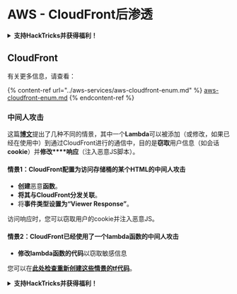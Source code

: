 # AWS - CloudFront后渗透

<details>

<summary><strong>支持HackTricks并获得福利！</strong></summary>

* 如果您想在HackTricks中看到您的公司广告，或者如果您想访问PEASS的最新版本或下载PDF版本的HackTricks，请查看[**订阅计划**](https://github.com/sponsors/carlospolop)！
* 获取[**官方PEASS和HackTricks周边产品**](https://peass.creator-spring.com)
* 发现[**PEASS家族**](https://opensea.io/collection/the-peass-family)，我们的独家[**NFT**](https://opensea.io/collection/the-peass-family)收藏品
* **加入** 💬 [**Discord群组**](https://discord.gg/hRep4RUj7f) 或 [**Telegram群组**](https://t.me/peass) 或 **关注**我的 **Twitter** 🐦 [**@carlospolopm**](https://twitter.com/carlospolopm)**.**
* **通过向** [**HackTricks**](https://github.com/carlospolop/hacktricks) **和** [**HackTricks Cloud**](https://github.com/carlospolop/hacktricks-cloud) **github仓库提交PR来分享您的黑客技巧。**

</details>

## CloudFront

有关更多信息，请查看：

{% content-ref url="../aws-services/aws-cloudfront-enum.md" %}
[aws-cloudfront-enum.md](../aws-services/aws-cloudfront-enum.md)
{% endcontent-ref %}

### 中间人攻击

这篇[**博文**](https://medium.com/@adan.alvarez/how-attackers-can-misuse-aws-cloudfront-access-to-make-it-rain-cookies-acf9ce87541c)提出了几种不同的情景，其中一个**Lambda**可以被添加（或修改，如果已经在使用中）到通过CloudFront进行的通信中，目的是**窃取**用户信息（如会话**cookie**）并**修改****响应**（注入恶意JS脚本）。

#### 情景1：CloudFront配置为访问存储桶的某个HTML的中间人攻击

* **创建**恶意**函数**。
* **将其与CloudFront分发关联**。
* 将**事件类型设置为“Viewer Response”**。

访问响应时，您可以窃取用户的cookie并注入恶意JS。

#### 情景2：CloudFront已经使用了一个lambda函数的中间人攻击

* **修改lambda函数的代码**以窃取敏感信息

您可以在[**此处检查重新创建这些情景的tf代码**](https://github.com/adanalvarez/AWS-Attack-Scenarios/tree/main)。

<details>

<summary><strong>支持HackTricks并获得福利！</strong></summary>

* 如果您想在HackTricks中看到您的公司广告，或者如果您想访问PEASS的最新版本或下载PDF版本的HackTricks，请查看[**订阅计划**](https://github.com/sponsors/carlospolop)！
* 获取[**官方PEASS和HackTricks周边产品**](https://peass.creator-spring.com)
* 发现[**PEASS家族**](https://opensea.io/collection/the-peass-family)，我们的独家[**NFT**](https://opensea.io/collection/the-peass-family)收藏品
* **加入** 💬 [**Discord群组**](https://discord.gg/hRep4RUj7f) 或 [**Telegram群组**](https://t.me/peass) 或 **关注**我的 **Twitter** 🐦 [**@carlospolopm**](https://twitter.com/carlospolopm)**.**
* **通过向** [**HackTricks**](https://github.com/carlospolop/hacktricks) **和** [**HackTricks Cloud**](https://github.com/carlospolop/hacktricks-cloud) **github仓库提交PR来分享您的黑客技巧。**

</details>

